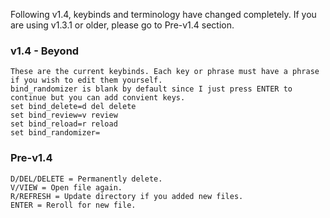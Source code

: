 Following v1.4, keybinds and terminology have changed completely. If you are using v1.3.1 or older, please go to Pre-v1.4 section.

### v1.4 - Beyond ###
    These are the current keybinds. Each key or phrase must have a phrase if you wish to edit them yourself.
    bind_randomizer is blank by default since I just press ENTER to continue but you can add convient keys.
    set bind_delete=d del delete
    set bind_review=v review
    set bind_reload=r reload
    set bind_randomizer=


### Pre-v1.4 ###
    D/DEL/DELETE = Permanently delete.
    V/VIEW = Open file again.
    R/REFRESH = Update directory if you added new files.
    ENTER = Reroll for new file.
